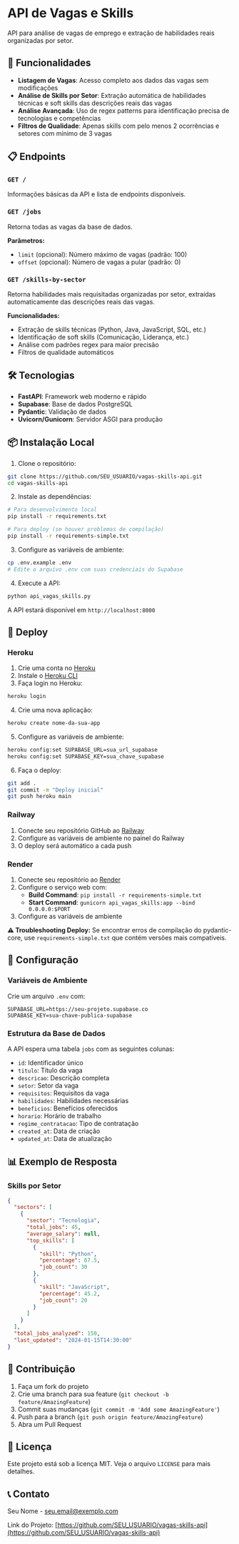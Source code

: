 # API de Vagas e Skills

API para análise de vagas de emprego e extração de habilidades reais organizadas por setor.

## 🚀 Funcionalidades

- **Listagem de Vagas**: Acesso completo aos dados das vagas sem modificações
- **Análise de Skills por Setor**: Extração automática de habilidades técnicas e soft skills das descrições reais das vagas
- **Análise Avançada**: Uso de regex patterns para identificação precisa de tecnologias e competências
- **Filtros de Qualidade**: Apenas skills com pelo menos 2 ocorrências e setores com mínimo de 3 vagas

## 📋 Endpoints

### `GET /`
Informações básicas da API e lista de endpoints disponíveis.

### `GET /jobs`
Retorna todas as vagas da base de dados.

**Parâmetros:**
- `limit` (opcional): Número máximo de vagas (padrão: 100)
- `offset` (opcional): Número de vagas a pular (padrão: 0)

### `GET /skills-by-sector`
Retorna habilidades mais requisitadas organizadas por setor, extraídas automaticamente das descrições reais das vagas.

**Funcionalidades:**
- Extração de skills técnicas (Python, Java, JavaScript, SQL, etc.)
- Identificação de soft skills (Comunicação, Liderança, etc.)
- Análise com padrões regex para maior precisão
- Filtros de qualidade automáticos

## 🛠️ Tecnologias

- **FastAPI**: Framework web moderno e rápido
- **Supabase**: Base de dados PostgreSQL
- **Pydantic**: Validação de dados
- **Uvicorn/Gunicorn**: Servidor ASGI para produção

## 📦 Instalação Local

1. Clone o repositório:
```bash
git clone https://github.com/SEU_USUARIO/vagas-skills-api.git
cd vagas-skills-api
```

2. Instale as dependências:
```bash
# Para desenvolvimento local
pip install -r requirements.txt

# Para deploy (se houver problemas de compilação)
pip install -r requirements-simple.txt
```

3. Configure as variáveis de ambiente:
```bash
cp .env.example .env
# Edite o arquivo .env com suas credenciais do Supabase
```

4. Execute a API:
```bash
python api_vagas_skills.py
```

A API estará disponível em `http://localhost:8000`

## 🚀 Deploy

### Heroku

1. Crie uma conta no [Heroku](https://heroku.com)
2. Instale o [Heroku CLI](https://devcenter.heroku.com/articles/heroku-cli)
3. Faça login no Heroku:
```bash
heroku login
```

4. Crie uma nova aplicação:
```bash
heroku create nome-da-sua-app
```

5. Configure as variáveis de ambiente:
```bash
heroku config:set SUPABASE_URL=sua_url_supabase
heroku config:set SUPABASE_KEY=sua_chave_supabase
```

6. Faça o deploy:
```bash
git add .
git commit -m "Deploy inicial"
git push heroku main
```

### Railway

1. Conecte seu repositório GitHub ao [Railway](https://railway.app)
2. Configure as variáveis de ambiente no painel do Railway
3. O deploy será automático a cada push

### Render

1. Conecte seu repositório ao [Render](https://render.com)
2. Configure o serviço web com:
   - **Build Command**: `pip install -r requirements-simple.txt`
   - **Start Command**: `gunicorn api_vagas_skills:app --bind 0.0.0.0:$PORT`
3. Configure as variáveis de ambiente

**⚠️ Troubleshooting Deploy:**
Se encontrar erros de compilação do pydantic-core, use `requirements-simple.txt` que contém versões mais compatíveis.

## 🔧 Configuração

### Variáveis de Ambiente

Crie um arquivo `.env` com:

```env
SUPABASE_URL=https://seu-projeto.supabase.co
SUPABASE_KEY=sua-chave-publica-supabase
```

### Estrutura da Base de Dados

A API espera uma tabela `jobs` com as seguintes colunas:
- `id`: Identificador único
- `titulo`: Título da vaga
- `descricao`: Descrição completa
- `setor`: Setor da vaga
- `requisitos`: Requisitos da vaga
- `habilidades`: Habilidades necessárias
- `beneficios`: Benefícios oferecidos
- `horario`: Horário de trabalho
- `regime_contratacao`: Tipo de contratação
- `created_at`: Data de criação
- `updated_at`: Data de atualização

## 📊 Exemplo de Resposta

### Skills por Setor
```json
{
  "sectors": [
    {
      "sector": "Tecnologia",
      "total_jobs": 45,
      "average_salary": null,
      "top_skills": [
        {
          "skill": "Python",
          "percentage": 67.5,
          "job_count": 30
        },
        {
          "skill": "JavaScript",
          "percentage": 45.2,
          "job_count": 20
        }
      ]
    }
  ],
  "total_jobs_analyzed": 150,
  "last_updated": "2024-01-15T14:30:00"
}
```

## 🤝 Contribuição

1. Faça um fork do projeto
2. Crie uma branch para sua feature (`git checkout -b feature/AmazingFeature`)
3. Commit suas mudanças (`git commit -m 'Add some AmazingFeature'`)
4. Push para a branch (`git push origin feature/AmazingFeature`)
5. Abra um Pull Request

## 📝 Licença

Este projeto está sob a licença MIT. Veja o arquivo `LICENSE` para mais detalhes.

## 📞 Contato

Seu Nome - seu.email@exemplo.com

Link do Projeto: [https://github.com/SEU_USUARIO/vagas-skills-api](https://github.com/SEU_USUARIO/vagas-skills-api)